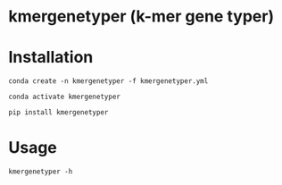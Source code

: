 # kmergenetyper (k-mer gene typer)

# Installation

`conda create -n kmergenetyper -f kmergenetyper.yml`

`conda activate kmergenetyper`

`pip install kmergenetyper`

# Usage

`kmergenetyper -h`
